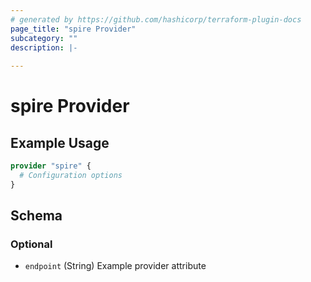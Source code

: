 ```yaml
---
# generated by https://github.com/hashicorp/terraform-plugin-docs
page_title: "spire Provider"
subcategory: ""
description: |-
  
---
```


# spire Provider



## Example Usage

```terraform
provider "spire" {
  # Configuration options
}
```

<!-- schema generated by tfplugindocs -->
## Schema

### Optional

- `endpoint` (String) Example provider attribute
